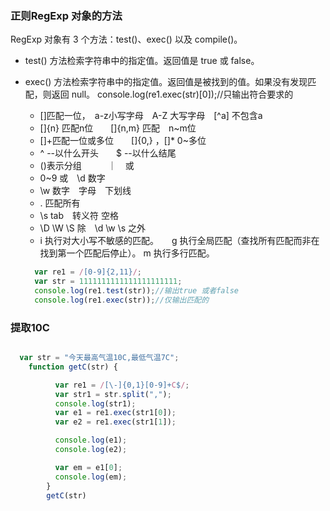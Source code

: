 ### 正则RegExp 对象的方法
RegExp 对象有 3 个方法：test()、exec() 以及 compile()。　　　
- test() 方法检索字符串中的指定值。返回值是 true 或 false。

- exec() 方法检索字符串中的指定值。返回值是被找到的值。如果没有发现匹配，则返回 null。
  console.log(re1.exec(str)[0]);//只输出符合要求的

    - []匹配一位，　a-z小写字母　A-Z 大写字母　[^a] 不包含a
    - []{n} 匹配n位　　[]{n,m} 匹配　n~m位　　
    - []+匹配一位或多位　　[]{0,} ，[]* 0~多位　
    -  ^ --以什么开头　　$ --以什么结尾
    - ()表示分组　　　｜　或
    - 0~9 或　\d 数字
    - \w 数字　字母　下划线
    - . 匹配所有
    - \s tab　转义符 空格
    - \D \W \S 除　\d \w \s 之外
    - i	执行对大小写不敏感的匹配。　　g	执行全局匹配（查找所有匹配而非在找到第一个匹配后停止）。
        m	执行多行匹配。

  ```js
    var re1 = /[0-9]{2,11}/;
    var str = 1111111111111111111111;
    console.log(re1.test(str));//输出true 或者false
    console.log(re1.exec(str));//仅输出匹配的
  ```


### 提取10C

```js

  var str = "今天最高气温10C,最低气温7C";
    function getC(str) {

          var re1 = /[\-]{0,1}[0-9]+C$/;
          var str1 = str.split(",");
          console.log(str1);
          var e1 = re1.exec(str1[0]);
          var e2 = re1.exec(str1[1]);

          console.log(e1);
          console.log(e2);

          var em = e1[0];
          console.log(em);
        }
        getC(str)
  ```
  
